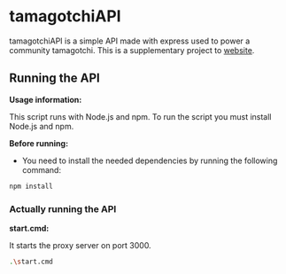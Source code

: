 # tamagotchiAPI

tamagotchiAPI is a simple API made with express used to power a community tamagotchi. This is a supplementary project to [website](https://psikoo.github.io/website/sub/tama/tama.html).

## Running the API

**Usage information:**

This script runs with Node.js and npm. To run the script you must install Node.js and npm.

**Before running:**

- You need to install the needed dependencies by running the following command:

```bash
npm install
```

### Actually running the API

**start.cmd:**

It starts the proxy server on port 3000.
```bash
.\start.cmd
```
